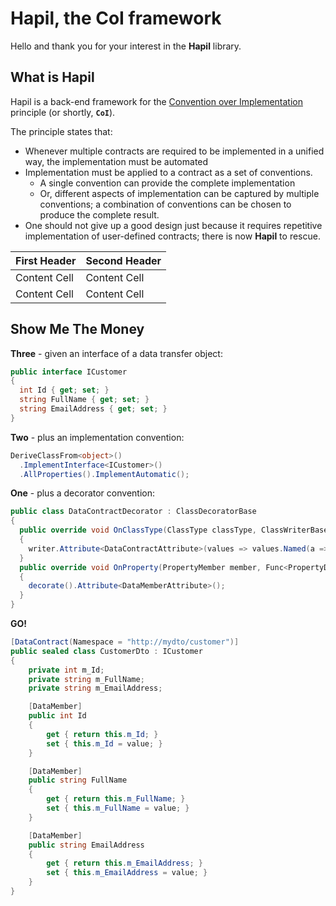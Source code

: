 ﻿# Hapil, the CoI framework

Hello and thank you for your interest in the **Hapil** library.

## What is Hapil

Hapil is a back-end framework for the [Convention over Implementation](ConventionOverImplementation) principle (or shortly, **```CoI```**).

The principle states that:

* Whenever  multiple contracts are required to be implemented in a unified way, the implementation must be automated
* Implementation must be applied to a contract as a set of conventions.
    * A single convention can provide the complete implementation
    * Or, different aspects of implementation can be captured by multiple conventions; a combination of conventions can be chosen to produce the complete result.
* One should not give up a good design just because it requires repetitive implementation of user-defined contracts; there is now **Hapil** to rescue.

First Header  | Second Header
------------- | -------------
Content Cell  | Content Cell
Content Cell  | Content Cell

## Show Me The Money

**Three** - given an interface of a data transfer object:

```csharp
public interface ICustomer
{
  int Id { get; set; }
  string FullName { get; set; }
  string EmailAddress { get; set; }
}
```

**Two** - plus an implementation convention:

```csharp
DeriveClassFrom<object>()
  .ImplementInterface<ICustomer>()
  .AllProperties().ImplementAutomatic();
```

**One** - plus a decorator convention:

```csharp
public class DataContractDecorator : ClassDecoratorBase
{
  public override void OnClassType(ClassType classType, ClassWriterBase writer)
  {
    writer.Attribute<DataContractAttribute>(values => values.Named(a => a.Namespace, "http://mydto/customer"));
  }
  public override void OnProperty(PropertyMember member, Func<PropertyDecorationBuilder> decorate)
  {
    decorate().Attribute<DataMemberAttribute>();
  }
}
```

**GO!**

```csharp
[DataContract(Namespace = "http://mydto/customer")]
public sealed class CustomerDto : ICustomer
{
	private int m_Id;
	private string m_FullName;
	private string m_EmailAddress;

	[DataMember]
	public int Id
	{
		get { return this.m_Id; }
		set { this.m_Id = value; }
	}

	[DataMember]
	public string FullName
	{
		get { return this.m_FullName; }
		set { this.m_FullName = value; }
	}

	[DataMember]
	public string EmailAddress
	{
		get { return this.m_EmailAddress; }
		set { this.m_EmailAddress = value; }
	}
}
```
